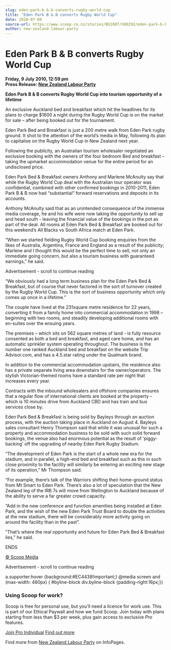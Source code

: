 ```yaml
---
slug: eden-park-b-&-b-converts-rugby-world-cup
title: "Eden Park B & B converts Rugby World Cup"
date: 2010-07-09
source-url: https://www.scoop.co.nz/stories/BU1007/S00292/eden-park-b-b-converts-rugby-world-cup.htm
author: new-zealand-labour-party
---
```

Eden Park B & B converts Rugby World Cup
========================================

**Friday, 9 July 2010, 12:59 pm**  
**Press Release: [New Zealand Labour Party](https://info.scoop.co.nz/New_Zealand_Labour_Party)**

**Eden Park B & B converts Rugby World Cup into tourism opportunity of a lifetime**

  
An exclusive Auckland bed and breakfast which hit the headlines for its plans to charge $1600 a night during the Rugby World Cup is on the market for sale – after being booked out for the tournament.

Eden Park Bed and Breakfast is just a 200 metre walk from Eden Park rugby ground. It shot to the attention of the world’s media in May, following its plan to capitalise on the Rugby World Cup in New Zealand next year.

Following the publicity, an Australian tourism wholesaler negotiated an exclusive booking with the owners of the four bedroom Bed and breakfast – taking the upmarket accommodation venue for the entire period for an undisclosed price.

Eden Park Bed & Breakfast owners Anthony and Marlene McAnulty say that while the Rugby World Cup deal with the Australian tour operator was confidential, combined with other confirmed bookings in 2010-2011, Eden Park B & B now had “substantial” forward reservations and deposits in its accounts.

Anthony McAnulty said that as an unintended consequence of the immense media coverage, he and his wife were now taking the opportunity to sell up and head south - leaving the financial value of the bookings in the pot as part of the deal. All rooms at Eden Park Bed & Breakfast are booked out for this weekend’s All Blacks vs South Africa match at Eden Park.

“When we started fielding Rugby World Cup booking enquiries from the likes of Australia, Argentina, France and England as a result of the publicity; Marlene and I thought this would be the perfect time to sell, not only an immediate going concern, but also a tourism business with guaranteed earnings,” he said.

Advertisement - scroll to continue reading





“We obviously had a long term business plan for the Eden Park Bed & Breakfast, but of course that never factored in the sort of turnover created by the Rugby World Cup. This is the sort of business opportunity which only comes up once in a lifetime.”

The couple have lived at the 231square metre residence for 22 years, converting it from a family home into commercial accommodation in 1998 – beginning with two rooms, and steadily developing additional rooms with en-suites over the ensuing years.

The premises – which sits on 562 square metres of land - is fully resource consented as both a bed and breakfast, and aged care home, and has an automatic sprinkler system operating throughout. The business is the number one ranked Auckland bed and breakfast on the website Trip Advisor.com, and has a 4.5.star rating under the Qualmark brand.

In addition to the commercial accommodation upstairs, the residence also has a private separate living area downstairs for the owner/operators. The stylish Victorian-themed rooms have a standard rate per night that increases every year.

Contracts with the inbound wholesalers and offshore companies ensures that a regular flow of international clients are booked at the property – which is 10 minutes drive from Auckland CBD and has train and bus services close by.

Eden Park Bed & Breakfast is being sold by Bayleys through an auction process, with the auction taking place in Auckland on August 4. Bayleys sales consultant Henry Thompson said that while it was unusual for such a property and accommodation business to be sold with such solid forward bookings, the venue also had enormous potential as the result of ‘piggy-backing’ off the upgrading of nearby Eden Park Rugby Stadium.

“The development of Eden Park is the start of a whole new era for the stadium, and in parallel, a high-end bed and breakfast such as this in such close proximity to the facility will similarly be entering an exciting new stage of its operation,” Mr Thompson said.

“For example, there’s talk of the Warriors shifting their home-ground status from Mt Smart to Eden Park. There’s also a lot of speculation that the New Zealand leg of the IRB 7s will move from Wellington to Auckland because of the ability to serve a far greater crowd capacity.

“Add in the new conference and function amenities being installed at Eden Park, and the wish of the new Eden Park Trust Board to double the activities at the new stadium, there will be considerably more activity going on around the facility than in the past”.

“That’s where the real opportunity and future for Eden Park Bed & Breakfast lies,” he said.

  
ENDS  
  

[© Scoop Media](http://www.scoop.co.nz/about/terms.html)  

Advertisement - scroll to continue reading



a.supporter:hover {background:#EC4438!important;} @media screen and (max-width: 480px) { #byline-block div.byline-block {padding-right:16px;}}

### Using Scoop for work?

Scoop is free for personal use, but you’ll need a licence for work use. This is part of our Ethical Paywall and how we fund Scoop. Join today with plans starting from less than $3 per week, plus gain access to exclusive _Pro_ features.  
  
[Join Pro Individual](https://pro.scoop.co.nz/Individual/?from=ProIn24) [Find out more](https://pro.scoop.co.nz/using-scoop-for-work/?from=ProIn24)

Find more from [New Zealand Labour Party](https://info.scoop.co.nz/New_Zealand_Labour_Party) on InfoPages.
